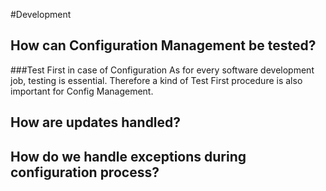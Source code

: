 #Development
## How can Configuration Management be tested?
###Test First in case of Configuration
As for every software development job, testing is essential. Therefore a kind of Test First procedure is also important for Config Management.

## How are updates handled?
## How do we handle exceptions during configuration process?